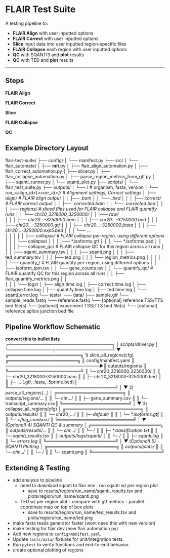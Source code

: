 # FLAIR Test Suite

A testing pipeline to:

- **FLAIR Align** with user inputted options
- **FLAIR Correct** with user inputted options
- **Slice** input data into user inputted region-specific files  
- **FLAIR Collapse** each region with user inputted options  
- **QC** with SQANTI3 and **plot** results  
- **QC** with TED and **plot** results  

---

## Steps

**FLAIR Align**

**FLAIR Correct**

**Slice**

**FLAIR Collapse**

**QC**


## Example Directory Layout

flair-test-suite/
├── config/
│   └── manifest.py
├── src/
│   └── flair_automate/
│       ├── __init__.py
│       ├── flair_align_automation.py
│       ├── flair_correct_automation.py
│       ├── slicer.py
│       ├── flair_collapse_automation.py
│       ├── parse_region_metrics_from_gtf.py
│       ├── sqanti_runner.py
│       └── sqanti_plot.py
├── scripts/
│   └── flair_test_suite.py
├── outputs/
│   └── <sample>/                                # organism, fasta, version
│       └── run_<align_id>[_<corr_id>]/          # Alignment settings, Correct settings
│           ├── align/                                 # FLAIR align output 
│           │   ├── <sample>.bam
│           │   └── <sample>.bed
│           │
│           ├── correct/                               # FLAIR correct output
│           │   ├── <sample>.corrected.bam
│           │   └── <sample>.corrected.bed
│           │
│           ├── regions/                               # sliced files used for FLAIR collapse and FLAIR quantify runs
│           │   └── chr20_3218000_3250000/
│           │       ├── raw/                               
│           │       │   ├── chr20…-3250000.bam
│           │       │   ├── chr20…-3250000.bed
│           │       │   ├── chr20…-3250000.gtf
│           │       │   ├── chr20…-3250000.fasta
│           │       │   ├── chr20…-3250000.exp5.bed
│           │       │   └── …  
│           │       │
│           │       ├── collapse/                           # FLAIR collapse per-region, using different options 
│           │       │   └── collapse_<flags>/
│           │       │       ├── *.isoforms.gtf
│           │       │       └── *.isoforms.bed
│           │       │
│           │       ├── collapse_qc/                        # FLAIR collapse QC for this region across all runs 
│           │       │   ├── sqanti_summary.tsv
│           │       │   ├── sqanti.png
│           │       │   ├── ted_summary.tsv
│           │       │   ├── ted.png
│           │       │   └── region_metrics.png
│           │       │
│           │       └── quantify_<flags>/                   # FLAIR quantify per-region, using different options 
│           │           ├── isoform_tpm.tsv
│           │           └── gene_counts.tsv
│           │       └── quantify_qc/                        # FLAIR quantify QC for this region across all runs 
│           │           ├── flair_quantify_metrics.png
│           │           
│           │
│           └── logs/
│               ├── align.time.log
│               ├── correct.time.log
│               ├── collapse.time.log
│               ├── quantify.time.log
│               ├── ted.time.log
│               └── sqanti_error.log
└── tests/
    └── data/
        ├── sample.gtf
        └── sample_reads.fastq
        └── reference.fastq
        └── [optional] reference TSS/TTS bed file(s)
        └── [optional] experiment TSS/TTS bed file(s)
        └── [optional] reference splice junction bed file






## Pipeline Workflow Schematic 
**convert this to bullet lists** 
                ┌─────────────────────────────────┐
                │      scripts/driver.py         │
                └──────────────┬──────────────────┘
                               ▼
╔═══════════════════════╗    1) slice_all_regions(cfg)   ╔══════════════════════╗
║  config/manifest.yaml ║ ──────────────────────────────▶║ outputs/regions/      ║
╚═══════════════════════╝                                 ║ └─ chr20_3218000_3250000/  ║
                                                          ║     ├─ chr20_3218000-3250000.bam   ║
                                                          ║     ├─ chr20_3218000-3250000.bed   ║
                                                          ║     ├─ … (.gtf, .fasta, .5prime.bed)║
                                                          ╚══════════════════════════════════╝
                                                               │
                                                               ▼
                                                    2) parse_all_regions(…)
                                                               │
                                                          ╔═════════════════════╗
                                                          ║ outputs/regions/…   ║
                                                          ║ └─ chr…/            ║
                                                          ║     ├─ gene_summary.csv      ║
                                                          ║     └─ transcript_summary.csv║
                                                          ╚═════════════════════╝
                                                               │
                                                               ▼
                                                    3) collapse_all_regions(cfg)
                                                               │
                                                          ╔════════════════════════╗
                                                          ║ outputs/results/       ║
                                                          ║ └─ chr20_…_/           ║
                                                          ║     ├─ default/        ║
                                                          ║     │   └─ *.isoforms.gtf   ║
                                                          ║     └─ <flag_combo>/   ║
                                                          ╚════════════════════════╝
                                                               │
                                                               ▼
                                       (Optional) 4) SQANTI QC & summary
                                                               │
                                                          ╔══════════════════════╗
                                                          ║ outputs/results/…    ║
                                                          ║ └─ chr…_/            ║
                                                          ║     └─ <run>/        ║
                                                          ║         ├─ *_classification.txt  ║
                                                          ║         └─ sqanti_results.tsv    ║
                                                          ║ outputs/logs/sqanti/              ║
                                                          ║ └─ <run>/                       ║
                                                          ║     ├─ sqanti.log               ║
                                                          ║     └─ errors.log               ║
                                                          ╚══════════════════════╝
                                                               │
                                                               ▼
                                       (Optional) 5) SQANTI Plotting
                                                               │
                                                          ╔══════════════════════╗
                                                          ║ outputs/plots/       ║
                                                          ║ └─ chr…_/            ║
                                                          ║     └─ <run>/        ║
                                                          ║         └─ sqanti.png       ║
                                                          ╚══════════════════════╝

## Extending & Testing

* add analysis to pipeline
   * need to downlaod sqanti to flair env : run sqanti w/ per region plot 
      * save to results/region/run_name/sqanti_results.tsv and plots/region/run_name/sqanti.png
   * TED w/ per region plot - compare with gtf metrics - parallel coordinate map on top of box plots
      * save to results/region/run_name/ted_results.tsv and plots/region/run_name/ted.png
* make fasta reads generator faster (wont need this with new version)
* make testing for flair dev (new flair automation py)
* Add new regions to `config/manifest.yaml`.
* Update `tests/data/` fixtures for unit/integration tests.
* Run `pytest` to verify functions and end-to-end behavior.
* create optional plotting of regions

